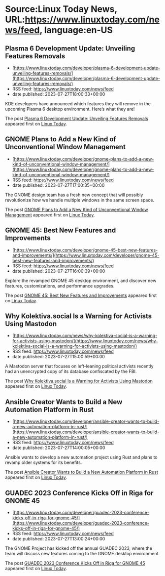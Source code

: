 # Source:Linux Today News, URL:https://www.linuxtoday.com/news/feed, language:en-US

## Plasma 6 Development Update: Unveiling Features Removals
 - [https://www.linuxtoday.com/developer/plasma-6-development-update-unveiling-features-removals/](https://www.linuxtoday.com/developer/plasma-6-development-update-unveiling-features-removals/)
 - RSS feed: https://www.linuxtoday.com/news/feed
 - date published: 2023-07-27T18:00:33+00:00

<p>KDE developers have announced which features they will remove in the upcoming Plasma 6 desktop environment. Here’s what they are!</p>
<p>The post <a href="https://www.linuxtoday.com/developer/plasma-6-development-update-unveiling-features-removals/" rel="nofollow">Plasma 6 Development Update: Unveiling Features Removals</a> appeared first on <a href="https://www.linuxtoday.com" rel="nofollow">Linux Today</a>.</p>

## GNOME Plans to Add a New Kind of Unconventional Window Management
 - [https://www.linuxtoday.com/developer/gnome-plans-to-add-a-new-kind-of-unconventional-window-management/](https://www.linuxtoday.com/developer/gnome-plans-to-add-a-new-kind-of-unconventional-window-management/)
 - RSS feed: https://www.linuxtoday.com/news/feed
 - date published: 2023-07-27T17:00:35+00:00

<p>The GNOME design team has a fresh new concept that will possibly revolutionize how we handle multiple windows in the same screen space.</p>
<p>The post <a href="https://www.linuxtoday.com/developer/gnome-plans-to-add-a-new-kind-of-unconventional-window-management/" rel="nofollow">GNOME Plans to Add a New Kind of Unconventional Window Management</a> appeared first on <a href="https://www.linuxtoday.com" rel="nofollow">Linux Today</a>.</p>

## GNOME 45: Best New Features and Improvements
 - [https://www.linuxtoday.com/developer/gnome-45-best-new-features-and-improvements/](https://www.linuxtoday.com/developer/gnome-45-best-new-features-and-improvements/)
 - RSS feed: https://www.linuxtoday.com/news/feed
 - date published: 2023-07-27T16:00:39+00:00

<p>Explore the revamped GNOME 45 desktop environment, and discover new features, customizations, and performance upgrades.</p>
<p>The post <a href="https://www.linuxtoday.com/developer/gnome-45-best-new-features-and-improvements/" rel="nofollow">GNOME 45: Best New Features and Improvements</a> appeared first on <a href="https://www.linuxtoday.com" rel="nofollow">Linux Today</a>.</p>

## Why Kolektiva.social Is a Warning for Activists Using Mastodon
 - [https://www.linuxtoday.com/news/why-kolektiva-social-is-a-warning-for-activists-using-mastodon/](https://www.linuxtoday.com/news/why-kolektiva-social-is-a-warning-for-activists-using-mastodon/)
 - RSS feed: https://www.linuxtoday.com/news/feed
 - date published: 2023-07-27T15:00:59+00:00

<p>A Mastodon server that focuses on left-leaning political activists recently had an unencrypted copy of its database confiscated by the FBI.</p>
<p>The post <a href="https://www.linuxtoday.com/news/why-kolektiva-social-is-a-warning-for-activists-using-mastodon/" rel="nofollow">Why Kolektiva.social Is a Warning for Activists Using Mastodon</a> appeared first on <a href="https://www.linuxtoday.com" rel="nofollow">Linux Today</a>.</p>

## Ansible Creator Wants to Build a New Automation Platform in Rust
 - [https://www.linuxtoday.com/developer/ansible-creator-wants-to-build-a-new-automation-platform-in-rust/](https://www.linuxtoday.com/developer/ansible-creator-wants-to-build-a-new-automation-platform-in-rust/)
 - RSS feed: https://www.linuxtoday.com/news/feed
 - date published: 2023-07-27T14:00:05+00:00

<p>Ansible wants to develop a new automation project using Rust and plans to revamp older systems for its benefits.</p>
<p>The post <a href="https://www.linuxtoday.com/developer/ansible-creator-wants-to-build-a-new-automation-platform-in-rust/" rel="nofollow">Ansible Creator Wants to Build a New Automation Platform in Rust</a> appeared first on <a href="https://www.linuxtoday.com" rel="nofollow">Linux Today</a>.</p>

## GUADEC 2023 Conference Kicks Off in Riga for GNOME 45
 - [https://www.linuxtoday.com/developer/guadec-2023-conference-kicks-off-in-riga-for-gnome-45/](https://www.linuxtoday.com/developer/guadec-2023-conference-kicks-off-in-riga-for-gnome-45/)
 - RSS feed: https://www.linuxtoday.com/news/feed
 - date published: 2023-07-27T13:00:24+00:00

<p>The GNOME Project has kicked off the annual GUADEC 2023, where the team will discuss new features coming to the GNOME desktop environment.</p>
<p>The post <a href="https://www.linuxtoday.com/developer/guadec-2023-conference-kicks-off-in-riga-for-gnome-45/" rel="nofollow">GUADEC 2023 Conference Kicks Off in Riga for GNOME 45</a> appeared first on <a href="https://www.linuxtoday.com" rel="nofollow">Linux Today</a>.</p>

